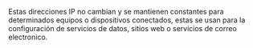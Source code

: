 Estas direcciones IP no cambian y se mantienen constantes para determinados equipos o dispositivos conectados, estas se usan para la configuración de servicios de datos, sitios web o servicios de correo electronico.